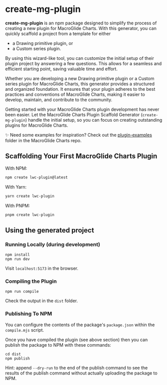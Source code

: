 # create-mg-plugin

**create-mg-plugin** is an npm package designed to simplify the process of
creating a new plugin for MacroGlide Charts. With this generator, you can
quickly scaffold a project from a template for either

- a Drawing primitive plugin, or
- a Custom series plugin.

By using this wizard-like tool, you can customize the initial setup of their
plugin project by answering a few questions. This allows for a seamless and
efficient starting point, saving valuable time and effort.

Whether you are developing a new Drawing primitive plugin or a Custom series
plugin for MacroGlide Charts, this generator provides a structured and
organized foundation. It ensures that your plugin adheres to the best practices
and conventions of MacroGlide Charts, making it easier to develop, maintain,
and contribute to the community.

Getting started with your MacroGlide Charts plugin development has never been
easier. Let the MacroGlide Charts Plugin Scaffold Generator
(`create-mg-plugin`) handle the initial setup, so you can focus on creating
outstanding plugins for MacroGlide Charts.

✨ Need some examples for inspiration? Check out the
[plugin-examples](https://github.com/tradingview/lightweight-charts/tree/master/plugin-examples)
folder in the MacroGlide Charts repo.

## Scaffolding Your First MacroGlide Charts Plugin

With NPM:

```bash
npm create lwc-plugin@latest
```

With Yarn:

```bash
yarn create lwc-plugin
```

With PNPM:

```bash
pnpm create lwc-plugin
```

## Using the generated project

### Running Locally (during development)

```shell
npm install
npm run dev
```

Visit `localhost:5173` in the browser.

### Compiling the Plugin

```shell
npm run compile
```

Check the output in the `dist` folder.

### Publishing To NPM

You can configure the contents of the package's `package.json` within the
`compile.mjs` script.

Once you have compiled the plugin (see above section) then you can publish the
package to NPM with these commands:

```shell
cd dist
npm publish
```

Hint: append `--dry-run` to the end of the publish command to see the results of
the publish command without actually uploading the package to NPM.
